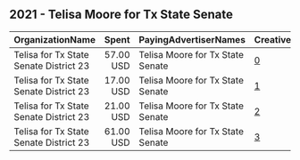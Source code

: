 ## 2021 - Telisa Moore for Tx State Senate 
|OrganizationName|Spent|PayingAdvertiserNames|CreativeUrls|Impressions|Genders|AgeBrackets|CountryCodes|BillingAddresses|CandidateBallotInformation|
|:---|---:|:---|:---|---:|:---|:---|:---|:---|:---|
|Telisa for Tx State Senate District 23|57.00 USD|Telisa Moore for Tx State Senate|[0](https://www.snap.com/political-ads/asset/9904cbe3d562ee0f7dfa7f03136b0ca1c4d5be7805923917ac807a5ce5808f05?mediaType=jpeg)|31,509|||united states|US||
|Telisa for Tx State Senate District 23|17.00 USD|Telisa Moore for Tx State Senate|[1](https://www.snap.com/political-ads/asset/dcbb458b9c9f2018330892d3b4f88ba3a3e6800a7b6c910c25d1ef2d302fba45?mediaType=mp4)|3,105||25+|united states|US|Telisa Moore for Tx State Senate|
|Telisa for Tx State Senate District 23|21.00 USD|Telisa Moore for Tx State Senate|[2](https://www.snap.com/political-ads/asset/068b698c04ef86836c8560a7cde0025780210031de31e1f150b24d1206e09982?mediaType=jpeg)|3,465||18+|united states|US|Telisa Moore|
|Telisa for Tx State Senate District 23|61.00 USD|Telisa Moore for Tx State Senate|[3](https://www.snap.com/political-ads/asset/c802f7b61db5ee1ab0c22f8fd9285b8e50dad088c2ca9e4633ce40138a3ec2fe?mediaType=mp4)|5,169||30+|united states|US|Telisa Moore|
